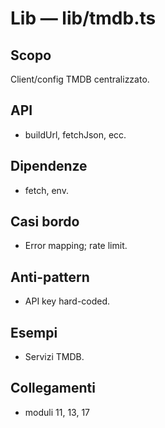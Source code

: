 # Lib — lib/tmdb.ts

## Scopo
Client/config TMDB centralizzato.

## API
- buildUrl, fetchJson, ecc.

## Dipendenze
- fetch, env.

## Casi bordo
- Error mapping; rate limit.

## Anti-pattern
- API key hard-coded.

## Esempi
- Servizi TMDB.

## Collegamenti
- moduli 11, 13, 17